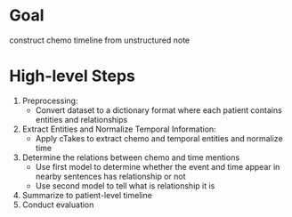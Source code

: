 # Goal
construct chemo timeline from unstructured note

# High-level Steps
1. Preprocessing:
	- Convert dataset to a dictionary format where each patient contains entities and relationships
2. Extract Entities and Normalize Temporal Information:
	- Apply cTakes to extract chemo and temporal entities and normalize time 
3. Determine the relations between chemo and time mentions	
	- Use first model to determine whether the event and time appear in nearby sentences has relationship or not 
	- Use second model to tell what is relationship it is
4. Summarize to patient-level timeline
5. Conduct evaluation
